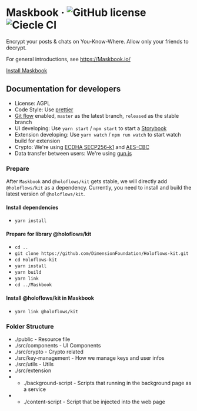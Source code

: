 # Maskbook &middot; ![GitHub license](https://img.shields.io/badge/license-AGPL-blue.svg?style=flat-square) ![Ciecle CI](https://img.shields.io/circleci/project/github/project-maskbook/Maskbook.svg?style=flat-square&logo=circleci)

Encrypt your posts & chats on You-Know-Where. Allow only your friends to decrypt.

For general introductions, see https://Maskbook.io/

[Install Maskbook](https://maskbook.io/install/)

## Documentation for developers

-   License: AGPL
-   Code Style: Use [prettier](https://github.com/prettier/prettier)
-   [Git flow](https://github.com/nvie/gitflow) enabled, `master` as the latest branch, `released` as the stable branch
-   UI developing: Use `yarn start` / `npm start` to start a [Storybook](https://storybook.js.org/)
-   Extension developing: Use `yarn watch` / `npm run watch` to start watch build for extension
-   Crypto: We're using [ECDHA SECP256-k1](https://en.wikipedia.org/wiki/ECC) and [AES-CBC](https://en.wikipedia.org/wiki/AES)
-   Data transfer between users: We're using [gun.js](https://gun.eco)

### Prepare

After `Maskbook` and `@holoflows/kit` gets stable, we will directly add `@holoflows/kit` as a dependency. Currently, you need to install and build the latest version of `@holoflows/kit`.

#### Install dependencies

-   `yarn install`

#### Prepare for library @holoflows/kit

-   `cd ..`
-   `git clone https://github.com/DimensionFoundation/Holoflows-kit.git`
-   `cd Holoflows-kit`
-   `yarn install`
-   `yarn build`
-   `yarn link`
-   `cd ../Maskbook`

#### Install @holoflows/kit in Maskbook

-   `yarn link @holoflows/kit`

### Folder Structure

-   ./public - Resource file
-   ./src/components - UI Components
-   ./src/crypto - Crypto related
-   ./src/key-management - How we manage keys and user infos
-   ./src/utils - Utils
-   ./src/extension
-   -   ./background-script - Scripts that running in the background page as a service
-   -   ./content-script - Script that be injected into the web page
